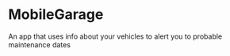 # MobileGarage
An app that uses info about your vehicles to alert you to probable maintenance dates
